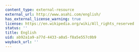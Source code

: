 ```yaml
---
content_type: external-resource
external_url: http://www.asahi.com/english/
has_external_license_warning: true
license: https://en.wikipedia.org/wiki/All_rights_reserved
status: ''
title: English
uid: ab92a1a9-a77d-4433-a0a5-f8a5e557c0b9
wayback_url: ''
---
```

